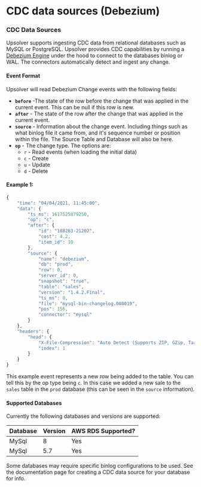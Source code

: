 # CDC data sources \(Debezium\)

### CDC Data Sources

Upsolver supports ingesting CDC data from relational databases such as MySQL or PostgreSQL. Upsolver provides CDC capabilities by running a [Debezium Engine](https://debezium.io/documentation/reference/development/engine.html) under the hood to connect to the databases binlog or WAL. The connectors automatically detect and ingest any change.

#### Event Format

Upsolver will read Debezium Change events with the following fields:

* **`before`** -The state of the row before the change that was applied in the current event. This can be null if this row is new.
* **`after`** - The state of the row after the change that was applied in the current event.
* **`source`** - Information about the change event. Including things such as what binlog file it came from, and it's sequence number or position within the file. The Source Table and Database will also be here.
* **`op`** - The change type. The options are:
  * `r` - Read events \(when loading the initial data\)
  * `c` - Create
  * `u` - Update
  * `d` - Delete

#### Example 1:

```javascript
{
    "time": "04/04/2021, 11:45:00",
    "data": {
        "ts_ms": 1617525879250,
        "op": "c",
        "after": {
            "id": "188283-21202",
            "cost": 4.2,
            "item_id": 10
        },
        "source": {
            "name": "debezium",
            "db": "prod",
            "row": 0,
            "server_id": 0,
            "snapshot": "true",
            "table": "sales",
            "version": "1.4.2.Final",
            "ts_ms": 0,
            "file": "mysql-bin-changelog.008019",
            "pos": 156,
            "connector": "mysql"
        }
    },
    "headers": {
        "head": {
            "X-File-Compression": "Auto Detect (Supports ZIP, GZip, Tar, Snappy and AWS KPL)",
            "index": 1
        }
    }
}
```

This example event represents a new row being added to the table. You can tell this by the op type being `c`. In this case we added a new sale to the `sales` table in the `prod` database \(this can be seen in the `source` information\).

#### Supported Databases

Currently the following databases and versions are supported:

| Database | Version | AWS RDS Supported? |
| :--- | :--- | :--- |
| MySql | 8 | Yes |
| MySql | 5.7 | Yes |

Some databases may require specific binlog configurations to be used. See the documentation page for creating a CDC data source for your database for info.

